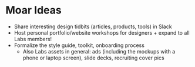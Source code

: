 # Moar Ideas

- Share interesting design tidbits (articles, products, tools) in Slack
- Host personal portfolio/website workshops for designers + expand to all Labs members!
- Formalize the style guide, toolkit, onboarding process
    - Also Labs assets in general: ads (including the mockups with a phone or laptop screen), slide decks, recruiting cover pics